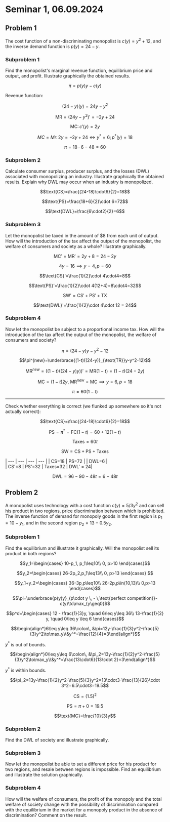 # Seminar 1, 06.09.2024

## Problem 1
The cost function of a non-discriminating monopolist is $c(y) = y^2 + 12$, and the inverse demand function is $p(y) = 24 - y$. 

### Subproblem 1

Find the monopolist's marginal revenue function, equilibrium price and output, and profit. Illustrate graphically the obtained results.

$$\pi=p(y)y-c(y)$$

Revenue function:

$$(24-y)(y)=24y-y^2$$

$$\text{MR}=(24y-y^2)'=-2y+24$$

$$\text{MC}\colon c'(y)=2y$$

$$MC=Mr\colon 2y=-2y+24\iff y^*=6;p^*(y)=18$$

$$\pi =18\cdot6-48=60$$

### Subproblem 2 

Calculate consumer surplus, producer surplus, and the losses (DWL) associated with monopolizing an industry. Illustrate graphically the obtained results. Explain why DWL may occur when an industry is monopolized.

$$\text{CS}=\frac{(24-18)\cdot6}{2}=18$$

$$\text{PS}=\frac{18+6}{2}\cdot 6=72$$

$$\text{DWL}=\frac{6\cdot2}{2}=6$$

### Subproblem 3 

Let the monopolist be taxed in the amount of \$8 from each unit of output. How will the introduction of the tax affect the output of the monopolist, the welfare of consumers and society as a whole? Illustrate graphically.

$$\text{MC}'=\text{MR}'=2y+8=24-2y$$

$$4y=16\implies y=4, p=60$$

$$\text{CS}'=\frac{1}{2}\cdot 4\cdot4=8$$

$$\text{PS}'=\frac{1}{2}\cdot 4(12+4)=8\cdot4=32$$

$$\text{SW}'=\text{CS}'+\text{PS}'+\text{TX}$$

$$\text{DWL}'=\frac{1}{2}\cdot 4\cdot 12 = 24$$

### Subproblem 4

Now let the monopolist be subject to a proportional income tax. How will the introduction of the tax affect the output of the monopolist, the welfare of consumers and society?

$$\pi=(24-y)y-y^2-12$$

$$\pi^{new}=\underbrace{(1-t)((24-y)}_{\text{TR}}y-y^2-12)$$

$$\text{MR}^{new}=((1-t)((24-y)y))'=\text{MR}(1-t)=(1-t)(24-2y)$$

$$\text{MC}=(1-t)2y,\ \text{MR}^{new}=\text{MC}\implies y=6, p=18$$

$$\pi=60(1-t)$$
 
---

Check whether everything is correct (we flunked up somewhere so it's not actually correct):

$$\text{CS}=\frac{(24-18)\cdot6}{2}=18$$

$$\text{PS}=\pi^*=\text{FC}(1-t)=60+12(1-t)$$

$$\text{Taxes}=60t$$

$$\text{SW}=\text{CS}+\text{PS}+\text{Taxes}$$

| --- | --- | --- | --- |
| CS=18 | PS=72  | | DWL=6 |  
| CS'=8 | PS'=32 | Taxes=32 | DWL' = 24|

$$\text{DWL}=96-90-48t=6-48t$$


## Problem 2

   A monopolist uses technology with a cost function $c(y) = 5/3y^2$ and can sell his product in two regions, price discrimination between which is prohibited. The inverse function of demand for monopoly goods in the first region is $p_1 =10-y_1$, and in the second region $p_2 =13-0.5y_2$.

### Subproblem 1

Find the equilibrium and illustrate it graphically. Will the monopolist sell its product in both regions?

$$y_1=\begin{cases}
    10-p_1, p_1\leq10\\
    0, p>10
\end{cases}$$

$$y_2=\begin{cases}
    26-2p_2,p_1\leq13\\
    0, p>13
\end{cases}
$$

$$y_1+y_2=\begin{cases}
    36-3p,p\leq10\\
    26-2p,p\in(10,13)\\
    0,p>13
\end{cases}$$

$$\pi=\underbrace{p(y)y}_{p\cdot y \, - \,\text{perfect competition}}-c(y)\to\max_{y\geq0}$$

$$p^d=\begin{cases}
    12 - \frac{1}{3}y, \quad 6\leq y\leq 36\\
    13-\frac{1}{2} y, \quad 0\leq y \leq 6
\end{cases}$$

$$\begin{align*}6\leq y\leq 36\colon\, &\pi=12y-\frac{1}{3}y^2-\frac{5}{3}y^2\to\max_y\\&y^*=\frac{12}{4}=3\end{align*}$$

$y^*$ is out of bounds.

$$\begin{align*}0\leq y\leq 6\colon\, &\pi_2=13y-\frac{1}{2}y^2-\frac{5}{3}y^2\to\max_y\\&y^*=\frac{13\cdot6}{13\cdot 2}=3\end{align*}$$

$y^*$ is within bounds.

$$\pi_2=13y-\frac{1}{2}y^2-\frac{5}{3}y^2=13\cdot3-\frac{13}{26}\cdot 3^2=6.5\cdot3=19.5$$

$$\text{CS}=(1.5)^2$$

$$\text{PS}=\pi+0=19.5$$

$$\text{MC}=\frac{10}{3}y$$

### Subproblem 2

Find the DWL of society and illustrate graphically.


### Subproblem 3 

Now let the monopolist be able to set a different price for his product for two regions, and resale between regions is impossible. Find an equilibrium and illustrate the solution graphically.

### Subproblem 4 
 
How will the welfare of consumers, the profit of the monopoly and the total welfare of society change with the possibility of discrimination compared with the equilibrium in the market for a monopoly product in the absence of discrimination? Comment on the result.
